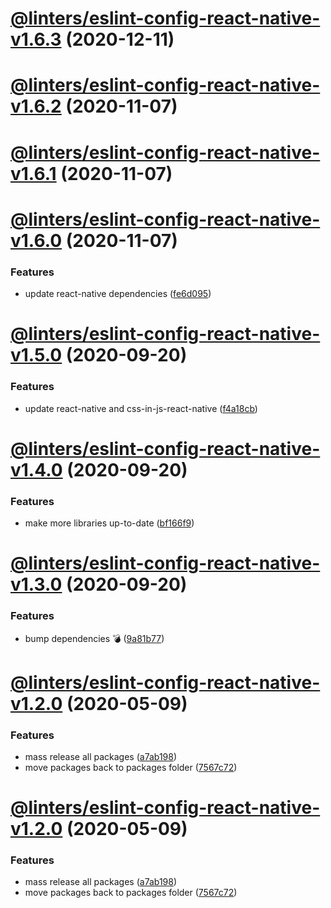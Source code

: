 # [@linters/eslint-config-react-native-v1.6.3](https://github.com/developer239/linters/compare/@linters/eslint-config-react-native-v1.6.2...@linters/eslint-config-react-native-v1.6.3) (2020-12-11)

# [@linters/eslint-config-react-native-v1.6.2](https://github.com/developer239/linters/compare/@linters/eslint-config-react-native-v1.6.1...@linters/eslint-config-react-native-v1.6.2) (2020-11-07)

# [@linters/eslint-config-react-native-v1.6.1](https://github.com/developer239/linters/compare/@linters/eslint-config-react-native-v1.6.0...@linters/eslint-config-react-native-v1.6.1) (2020-11-07)

# [@linters/eslint-config-react-native-v1.6.0](https://github.com/developer239/linters/compare/@linters/eslint-config-react-native-v1.5.0...@linters/eslint-config-react-native-v1.6.0) (2020-11-07)


### Features

* update react-native dependencies ([fe6d095](https://github.com/developer239/linters/commit/fe6d09503307f43ad97a73cef30fff344a45df98))

# [@linters/eslint-config-react-native-v1.5.0](https://github.com/developer239/linters/compare/@linters/eslint-config-react-native-v1.4.0...@linters/eslint-config-react-native-v1.5.0) (2020-09-20)


### Features

* update react-native and css-in-js-react-native ([f4a18cb](https://github.com/developer239/linters/commit/f4a18cb00aef2919e41e7d92e382b941247f6132))

# [@linters/eslint-config-react-native-v1.4.0](https://github.com/developer239/linters/compare/@linters/eslint-config-react-native-v1.3.0...@linters/eslint-config-react-native-v1.4.0) (2020-09-20)


### Features

* make more libraries up-to-date ([bf166f9](https://github.com/developer239/linters/commit/bf166f9d7432b41588f7d7d883248273fcf9c03f))

# [@linters/eslint-config-react-native-v1.3.0](https://github.com/developer239/linters/compare/@linters/eslint-config-react-native-v1.2.0...@linters/eslint-config-react-native-v1.3.0) (2020-09-20)


### Features

* bump dependencies 💣 ([9a81b77](https://github.com/developer239/linters/commit/9a81b773be6e80179c959a4672a7e037721bbd5c))

# [@linters/eslint-config-react-native-v1.2.0](https://github.com/developer239/linters/compare/@linters/eslint-config-react-native-v1.1.0...@linters/eslint-config-react-native-v1.2.0) (2020-05-09)


### Features

* mass release all packages ([a7ab198](https://github.com/developer239/linters/commit/a7ab198fe829a1621f9dcb6c4adf04d406331b9e))
* move packages back to packages folder ([7567c72](https://github.com/developer239/linters/commit/7567c72db65a8fbe356e72fe59d8ba2c64e13305))

# [@linters/eslint-config-react-native-v1.2.0](https://github.com/developer239/linters/compare/@linters/eslint-config-react-native-v1.1.0...@linters/eslint-config-react-native-v1.2.0) (2020-05-09)


### Features

* mass release all packages ([a7ab198](https://github.com/developer239/linters/commit/a7ab198fe829a1621f9dcb6c4adf04d406331b9e))
* move packages back to packages folder ([7567c72](https://github.com/developer239/linters/commit/7567c72db65a8fbe356e72fe59d8ba2c64e13305))
